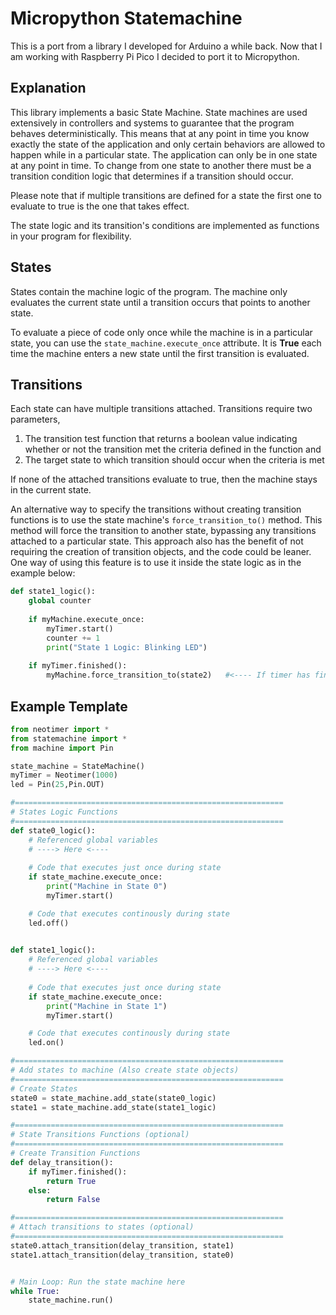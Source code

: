 # Micropython Statemachine

This is a port from a library I developed for Arduino a while back. Now that I am working with Raspberry Pi Pico I decided to port it to Micropython. 


## Explanation

This library implements a basic State Machine. State machines are used extensively in controllers and systems to guarantee that the program behaves deterministically. This means that at any point in time you know exactly the state of the application and only certain behaviors are allowed to happen while in a particular state. The application can only be
in one state at any point in time. To change from one state to another there must be a transition condition logic that determines if a transition should occur. 

Please note that if multiple transitions are defined for a state the first one to evaluate to true is the one that takes effect. 

The state logic and its transition's conditions are implemented as functions in your program for flexibility. 

## States

States contain the machine logic of the program. The machine only evaluates the current state until a transition occurs that points to another state.

To evaluate a piece of code only once while the machine is in a particular state, you can use the `state_machine.execute_once` attribute. 
It is **True** each time the machine enters a new state until the first transition is evaluated.

## Transitions

Each state can have multiple transitions attached. 
Transitions require two parameters,

1. The transition test function that returns a boolean value indicating whether or not the transition met the criteria defined in the function and
2. The target state to which transition should occur when the criteria is met 

If none of the attached transitions evaluate to true, then the machine stays in the current state. 

An alternative way to specify the transitions without creating
transition functions is to use the state machine's `force_transition_to()`
method. This method will force the transition to another state,
bypassing any transitions attached to a particular state. This
approach also has the benefit of not requiring the creation of
transition objects, and the code could be leaner. One way of
using this feature is to use it inside the state logic as
in the example below:

```python
def state1_logic():
    global counter
    
    if myMachine.execute_once:
        myTimer.start()
        counter += 1
        print("State 1 Logic: Blinking LED")
        
    if myTimer.finished():
        myMachine.force_transition_to(state2)   #<---- If timer has finished force transition to state2     
```


## Example Template

```python
from neotimer import *
from statemachine import *
from machine import Pin

state_machine = StateMachine()
myTimer = Neotimer(1000)
led = Pin(25,Pin.OUT)

#============================================================
# States Logic Functions
#============================================================
def state0_logic():
    # Referenced global variables
    # ----> Here <----
    
    # Code that executes just once during state
    if state_machine.execute_once:
        print("Machine in State 0")
        myTimer.start()

    # Code that executes continously during state
    led.off()
    

def state1_logic():
    # Referenced global variables
    # ----> Here <----
    
    # Code that executes just once during state
    if state_machine.execute_once:
        print("Machine in State 1")
        myTimer.start()

    # Code that executes continously during state
    led.on()

#============================================================
# Add states to machine (Also create state objects)
#============================================================
# Create States
state0 = state_machine.add_state(state0_logic)
state1 = state_machine.add_state(state1_logic)

#============================================================
# State Transitions Functions (optional)
#============================================================
# Create Transition Functions
def delay_transition():
    if myTimer.finished():
        return True
    else:
        return False

#============================================================
# Attach transitions to states (optional)
#============================================================
state0.attach_transition(delay_transition, state1)
state1.attach_transition(delay_transition, state0)


# Main Loop: Run the state machine here
while True:
    state_machine.run()

```
